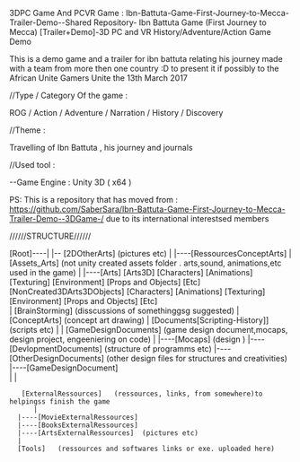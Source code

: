 3DPC Game And PCVR Game : Ibn-Battuta-Game-First-Journey-to-Mecca-Trailer-Demo--Shared Repository-
Ibn Battuta Game (First Journey to Mecca) [Trailer+Demo]-3D PC and VR History/Adventure/Action Game Demo

This is a demo game and a trailer for ibn battuta relating his journey made with a team from more then one country :D to present it if possibly to the African Unite Gamers Unite the 13th March 2017

//Type / Category Of the game :

ROG / Action / Adventure / Narration / History / Discovery

//Theme :

Travelling of Ibn Battuta , his journey and journals

//Used tool :

--Game Engine : Unity 3D ( x64 )

PS: This is a repository that has moved from : https://github.com/SaberSara/Ibn-Battuta-Game-First-Journey-to-Mecca-Trailer-Demo--3DGame-/ due to its international interestsed members



//////STRUCTURE//////


[Root]----|
	  |--
       [2DOtherArts]      (pictures etc)
	  |
	  |----[RessourcesConceptArts]
	  |
       [Assets_Arts]         (not unity created assets folder . arts,sound, animations,etc used in the game)
	  |
	  |----[Arts]
	         [Arts3D]
		  [Characters]
		  [Animations]
		  [Texturing]
		  [Environment]
		  [Props and Objects]
		  [Etc]
		 [NonCreated3DArts3DObjects]
		  [Characters]
		  [Animations]
		  [Texturing]
		  [Environment]
		  [Props and Objects]
		  [Etc]		  
	  |
       [BrainStorming]      (disscussions of somethinggsg suggested)
	  |
       [ConceptArts]      (concept art drawing)
          |
       [Documents[Scripting-History]] (scripts etc)
	  |
	  | 
       [GameDesignDocuments]   (game design document,mocaps, design project, engeeniering on code)
	  |
	  |----[Mocaps]     (design )
	  |----[DevlopmentDocuments]  (structure of programms etc)
	  |----[OtherDesignDocuments] (other design files for structures and creativities)
	  |----[GameDesignDocument]  
          |
          |

       [ExternalRessources]   (ressources, links, from somewhere)to helpingss finish the game
          |
	  |----[MovieExternalRessources]    
	  |----[BooksExternalRessources]
	  |----[ArtsExternalRessources]  (pictures etc)
	  |
      [Tools]   (ressources and softwares links or exe. uploaded here)
